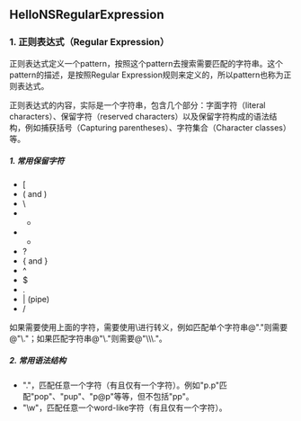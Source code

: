 ## HelloNSRegularExpression

### 1. 正则表达式（Regular Expression）

正则表达式定义一个pattern，按照这个pattern去搜索需要匹配的字符串。这个pattern的描述，是按照Regular Expression规则来定义的，所以pattern也称为正则表达式。

正则表达式的内容，实际是一个字符串，包含几个部分：字面字符（literal characters）、保留字符（reserved characters）以及保留字符构成的语法结构，例如捕获括号（Capturing parentheses）、字符集合（Character classes）等。

##### 1. 常用保留字符

* [
* ( and )
* \
* *
* +
* ?
* { and }
* ^
* $
* .
* | (pipe)
* /

如果需要使用上面的字符，需要使用\进行转义，例如匹配单个字符串@"."则需要@"\\."；如果匹配字符串@"\\."则需要@"\\\\\\."。

##### 2. 常用语法结构

* "."，匹配任意一个字符（有且仅有一个字符）。例如"p.p"匹配"pop"、"pup"、"p@p"等等，但不包括"pp"。
* "\w"，匹配任意一个word-like字符（有且仅有一个字符）。

